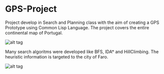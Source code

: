 # GPS-Project
Project develop in Search and Planning class with the aim of creating a GPS Prototype using Common Lisp Language.
The project covers the entire continental map of Portugal.

![alt tag](https://cloud.githubusercontent.com/assets/6472330/6086168/902f87a6-ae37-11e4-91b1-57c3bb0e61dd.PNG)

Many search algoritms were developed like BFS, IDA* and HillClimbing.
The heuristic information is targeted to the city of Faro.

![alt tag](https://cloud.githubusercontent.com/assets/6472330/6086170/9436cc6a-ae37-11e4-91ed-7d1790fc70b3.PNG)
